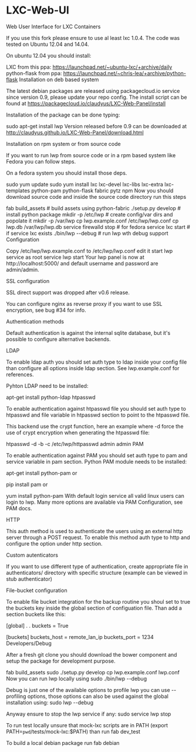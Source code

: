 # LXC-Web-UI
Web User Interface for LXC Containers

If you use this fork please ensure to use al least lxc 1.0.4. The code was tested on Ubuntu 12.04 and 14.04.

On ubuntu 12.04 you should install:

LXC from this ppa: https://launchpad.net/~ubuntu-lxc/+archive/daily
python-flask from ppa: https://launchpad.net/~chris-lea/+archive/python-flask
Installation on deb based system

The latest debian packages are released using packagecloud.io service since version 0.9, please update your repo config. The install script can be found at https://packagecloud.io/claudyus/LXC-Web-Panel/install

Installation of the package can be done typing:

sudo apt-get install lwp
Version released before 0.9 can be downloaded at http://claudyus.github.io/LXC-Web-Panel/download.html

Installation on rpm system or from source code

If you want to run lwp from source code or in a rpm based system like Fedora you can follow steps.

On a fedora system you should install those deps.

sudo yum update
sudo yum install lxc lxc-devel lxc-libs lxc-extra lxc-templates python-pam python-flask fabric pytz npm
Now you should download source code and inside the source code directory run this steps

fab build_assets         # build assets using python-fabric
./setup.py develop       # install python package
mkdir -p /etc/lwp        # create config/var dirs and popolate it
mkdir -p /var/lwp
cp lwp.example.conf /etc/lwp/lwp.conf
cp lwp.db /var/lwp/lwp.db
service firewalld stop   # for fedora
service lxc start        # if service lxc exists
./bin/lwp --debug        # run lwp wth debug support
Configuration

Copy /etc/lwp/lwp.example.conf to /etc/lwp/lwp.conf
edit it
start lwp service as root service lwp start
Your lwp panel is now at http://localhost:5000/ and default username and password are admin/admin.

SSL configuration

SSL direct support was dropped after v0.6 release.

You can configure nginx as reverse proxy if you want to use SSL encryption, see bug #34 for info.

Authentication methods

Default authentication is against the internal sqlite database, but it's possible to configure alternative backends.

LDAP

To enable ldap auth you should set auth type to ldap inside your config file than configure all options inside ldap section. See lwp.example.conf for references.

Pyhton LDAP need to be installed:

apt-get install python-ldap
htpasswd

To enable authentication against htpasswd file you should set auth type to htpasswd and file variable in htpasswd section to point to the htpasswd file.

This backend use the crypt function, here an example where -d force the use of crypt encryption when generating the htpasswd file:

htpasswd -d -b -c /etc/lwp/httpasswd admin admin
PAM

To enable authentication against PAM you should set auth type to pam and service variable in pam section. Python PAM module needs to be installed:

apt-get install python-pam
or

pip install pam
or

yum install python-pam
With default login service all valid linux users can login to lwp. Many more options are available via PAM Configuration, see PAM docs.

HTTP

This auth method is used to authenticate the users using an external http server through a POST request. To enable this method auth type to http and configure the option under http section.

Custom autenticators

If you want to use different type of authentication, create appropriate file in authenticators/ directory with specific structure (example can be viewed in stub authenticator)

File-bucket configuration

To enable file bucket integration for the backup routine you shoul set to true the buckets key inside the global section of configuation file. Than add a section buckets like this:

[global]
.
.
buckets = True

[buckets]
buckets_host = remote_lan_ip
buckets_port = 1234
Developers/Debug

After a fresh git clone you should download the bower component and setup the package for development purpose.

fab build_assets
sudo ./setup.py develop
cp lwp.example.conf lwp.conf
Now you can run lwp locally using sudo ./bin/lwp --debug

Debug is just one of the available options to profile lwp you can use --profiling options, those options can also be used against the global installation using: sudo lwp --debug

Anyway ensure to stop the lwp service if any: sudo service lwp stop

To run test locally unsure that mock-lxc scripts are in PATH (export PATH=`pwd`/tests/mock-lxc:$PATH) than run fab dev_test

To build a local debian package run fab debian
